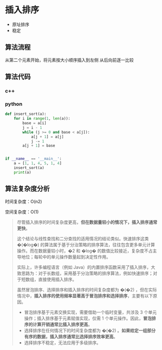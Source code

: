 # 插入排序

- 原址排序
- 稳定

## 算法流程

从第二个元素开始，将元素按大小顺序插入到左侧
从后向前逐一比较

## 算法代码

### c++

### python

```python
def insert_sort(a):
    for i in range(1, len(a)):
        base = a[i]
        j = i - 1
        while (j >= 0 and base < a[j]):
            a[j + 1] = a[j]
            j -= 1
        a[j + 1] = base


if __name__ == '__main__':
    a = [1, 1, 4, 5, 1, 4]
    insert_sort(a)
    print(a)
```

## 算法复杂度分析

时间复杂度：O(n2)

空间复杂度：O(1)

> 尽管插入排序的时间复杂度更高，**但在数据量较小的情况下，插入排序通常更快**。
>
> 这个结论与线性查找和二分查找的适用情况的结论类似。快速排序这类 �(�log⁡�) 的算法属于基于分治策略的排序算法，往往包含更多单元计算操作。而在数据量较小时，�2 和 �log⁡� 的数值比较接近，复杂度不占主导地位；每轮中的单元操作数量起到决定性作用。
>
> 实际上，许多编程语言（例如 Java）的内置排序函数采用了插入排序，大致思路为：对于长数组，采用基于分治策略的排序算法，例如快速排序；对于短数组，直接使用插入排序。
>
> 虽然冒泡排序、选择排序和插入排序的时间复杂度都为 �(�2) ，但在实际情况中，**插入排序的使用频率显著高于冒泡排序和选择排序**，主要有以下原因。
>
> - 冒泡排序基于元素交换实现，需要借助一个临时变量，共涉及 3 个单元操作；插入排序基于元素赋值实现，仅需 1 个单元操作。因此，**冒泡排序的计算开销通常比插入排序更高**。
> - 选择排序在任何情况下的时间复杂度都为 �(�2) 。**如果给定一组部分有序的数据，插入排序通常比选择排序效率更高**。
> - 选择排序不稳定，无法应用于多级排序。
